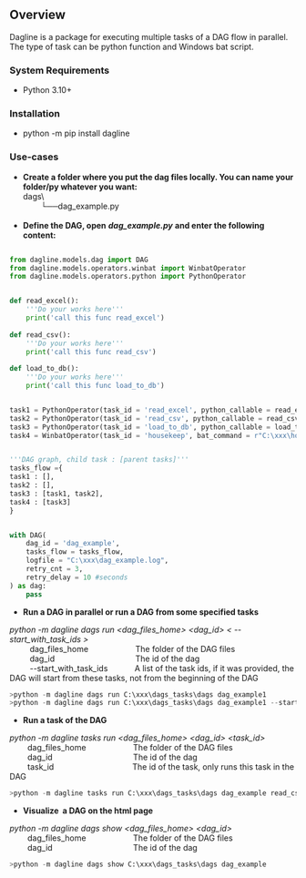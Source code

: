 ## Overview

Dagline is a package for executing multiple tasks of a DAG flow in parallel. The type of task can be python function and Windows bat script.

### System Requirements

*   Python 3.10+

### Installation

*   python -m pip install dagline

### Use-cases

*   **Create a folder where you put the dag files locally. You can name your folder/py whatever you want:**  
    dags\\  
            └──dag\_example.py  
     
*   **Define the DAG, open** _**dag\_example.py**_ **and enter the following content:**

```python

from dagline.models.dag import DAG
from dagline.models.operators.winbat import WinbatOperator
from dagline.models.operators.python import PythonOperator


def read_excel():
    '''Do your works here'''
    print('call this func read_excel')
    
def read_csv():
    '''Do your works here'''
    print('call this func read_csv')
    
def load_to_db():
    '''Do your works here'''
    print('call this func load_to_db')


task1 = PythonOperator(task_id = 'read_excel', python_callable = read_excel)
task2 = PythonOperator(task_id = 'read_csv', python_callable = read_csv)
task3 = PythonOperator(task_id = 'load_to_db', python_callable = load_to_db)
task4 = WinbatOperator(task_id = 'housekeep', bat_command = r"C:\xxx\housekeep.bat")


'''DAG graph, child task : [parent tasks]'''
tasks_flow ={
task1 : [],
task2 : [],
task3 : [task1, task2],
task4 : [task3]
}


with DAG(
    dag_id = 'dag_example',
    tasks_flow = tasks_flow,
    logfile = "C:\xxx\dag_example.log",
    retry_cnt = 3,
    retry_delay = 10 #seconds
) as dag:
    pass


```

*   **Run a DAG in parallel or run a DAG from some specified tasks**

_python -m dagline dags run \<dag\_files\_home> \<dag\_id> \< --start\_with\_task\_ids >_  
         dag\_files\_home                     The folder of the DAG files  
         dag\_id                                    The id of the dag  
         --start\_with\_task\_ids            A list of the task ids, if it was provided, the DAG will start from these tasks, not from the beginning of the DAG

```python
>python -m dagline dags run C:\xxx\dags_tasks\dags dag_example1
>python -m dagline dags run C:\xxx\dags_tasks\dags dag_example1 --start_with_task_ids read_csv
```

*   **Run a task of the DAG**

_python -m dagline tasks run \<dag\_files\_home> \<dag\_id> \<task\_id>_  
        dag\_files\_home                     The folder of the DAG files  
        dag\_id                                    The id of the dag  
        task\_id                                   The id of the task, only runs this task in the DAG

```python
>python -m dagline tasks run C:\xxx\dags_tasks\dags dag_example read_csv
```

*   **Visualize  a DAG on the html page**

_python -m dagline dags show \<dag\_files\_home> \<dag\_id>_  
        dag\_files\_home                     The folder of the DAG files  
        dag\_id                                    The id of the dag

```python
>python -m dagline dags show C:\xxx\dags_tasks\dags dag_example
```